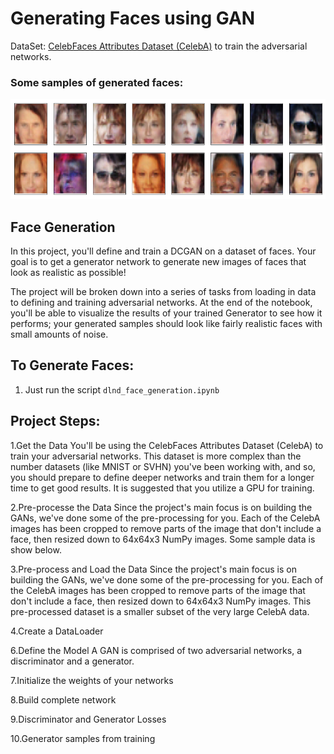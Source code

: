 
# Generating Faces using GAN

DataSet: [CelebFaces Attributes Dataset (CelebA)](http://mmlab.ie.cuhk.edu.hk/projects/CelebA.html) to train the adversarial networks.

### Some samples of generated faces:

<img src="assets/generated_faces.png" width=640 height=160> 


## Face Generation
In this project, you'll define and train a DCGAN on a dataset of faces. Your goal is to get a generator network to generate new images of faces that look as realistic as possible!

The project will be broken down into a series of tasks from loading in data to defining and training adversarial networks. At the end of the notebook, you'll be able to visualize the results of your trained Generator to see how it performs; your generated samples should look like fairly realistic faces with small amounts of noise.


## To Generate Faces:
1. Just run the script ```dlnd_face_generation.ipynb```

## Project Steps:
1.Get the Data
You'll be using the CelebFaces Attributes Dataset (CelebA) to train your adversarial networks.
This dataset is more complex than the number datasets (like MNIST or SVHN) you've been working with, and so, you should prepare to define deeper networks and train them for a longer time to get good results. It is suggested that you utilize a GPU for training.

2.Pre-processe the Data
Since the project's main focus is on building the GANs, we've done some of the pre-processing for you. Each of the CelebA images has been cropped to remove parts of the image that don't include a face, then resized down to 64x64x3 NumPy images. Some sample data is show below.

3.Pre-process and Load the Data
Since the project's main focus is on building the GANs, we've done some of the pre-processing for you. Each of the CelebA images has been cropped to remove parts of the image that don't include a face, then resized down to 64x64x3 NumPy images. This pre-processed dataset is a smaller subset of the very large CelebA data.

4.Create a DataLoader

6.Define the Model
A GAN is comprised of two adversarial networks, a discriminator and a generator.

7.Initialize the weights of your networks

8.Build complete network

9.Discriminator and Generator Losses

10.Generator samples from training


